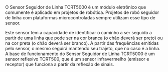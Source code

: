 O Sensor Seguidor de Linha TCRT5000 é um módulo eletrônico que comumente é aplicado em projetos de robótica. Projetos de robô seguidor de linha com plataformas microcontroladas sempre utilizam esse tipo de sensor.

Este sensor tem a capacidade de identificar o caminho a ser seguido a partir de uma linha que pode ser na cor branca (o chão deverá ser preto) ou na cor preta (o chão deverá ser branco). A partir das frequências emitidas pelo sensor, o mesmo seguirá mantendo seu trajeto, que no caso é a linha. A base de funcionamento do Sensor Seguidor de Linha TCRT5000 é um sensor reflexivo TCRT500, que é um sensor infravermelho (emissor e receptor) que funciona a partir da reflexão de sinais.
